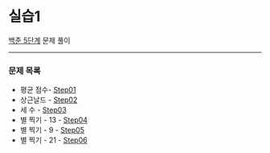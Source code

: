 # 실습1
[백준 5단계](https://www.acmicpc.net/step/48) 문제 풀이

---

### 문제 목록

- 평균 점수- [Step01](https://github.com/StudyForCoding/BEAKJOON/tree/master/05_Practice1/Step01/README.md)
- 상근날드 - [Step02](https://github.com/StudyForCoding/BEAKJOON/tree/master/05_Practice1/Step02/README.md)
- 세 수 - [Step03](https://github.com/StudyForCoding/BEAKJOON/tree/master/05_Practice1/Step03/README.md)
- 별 찍기 - 13 - [Step04](https://github.com/StudyForCoding/BEAKJOON/tree/master/05_Practice1/Step04/README.md)
- 별 찍기 - 9 - [Step05](https://github.com/StudyForCoding/BEAKJOON/tree/master/05_Practice1/Step05/README.md)
- 별 찍기 - 21 - [Step06](https://github.com/StudyForCoding/BEAKJOON/tree/master/05_Practice1/Step06/README.md)

  
